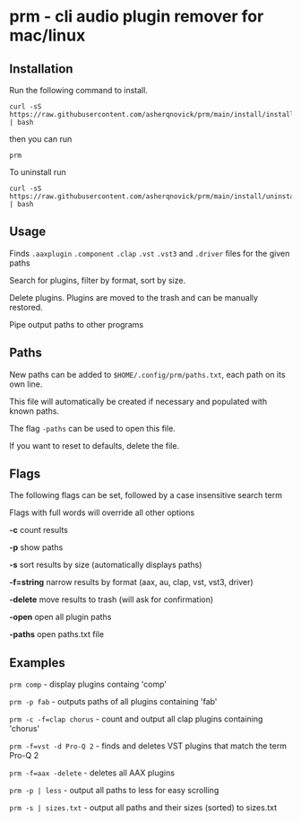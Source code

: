 # prm - cli audio plugin remover for mac/linux #

## Installation ##
Run the following command to install.

```
curl -sS https://raw.githubusercontent.com/asherqnovick/prm/main/install/install.sh | bash
```

then you can run
```
prm
```

To uninstall run
```
curl -sS https://raw.githubusercontent.com/asherqnovick/prm/main/install/uninstall.sh | bash
```

## Usage ##
Finds ```.aaxplugin``` ```.component``` ```.clap``` ```.vst``` ```.vst3``` and ```.driver``` files for the given paths

Search for plugins, filter by format, sort by size.

Delete plugins. Plugins are moved to the trash and can be manually restored.

Pipe output paths to other programs

## Paths ##
New paths can be added to ```$HOME/.config/prm/paths.txt```, each path on its own line.

This file will automatically be created if necessary and populated with known paths.

The flag ```-paths``` can be used to open this file.

If you want to reset to defaults, delete the file.

## Flags ##
The following flags can be set, followed by a case insensitive search term

Flags with full words will override all other options

  **-c** count results

  **-p** show paths

  **-s** sort results by size (automatically displays paths)

  **-f=string** narrow results by format (aax, au, clap, vst, vst3, driver)

  **-delete** move results to trash (will ask for confirmation)

  **-open** open all plugin paths

  **-paths** open paths.txt file


## Examples ##


```prm comp``` - display plugins containg 'comp'

```prm -p fab``` - outputs paths of all plugins containing 'fab'

```prm -c -f=clap chorus``` - count and output all clap plugins containing 'chorus'

```prm -f=vst -d Pro-Q 2``` - finds and deletes VST plugins that match the term Pro-Q 2

```prm -f=aax -delete``` - deletes all AAX plugins

```prm -p | less``` - output all paths to less for easy scrolling

```prm -s | sizes.txt``` - output all paths and their sizes (sorted) to sizes.txt
